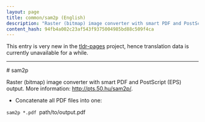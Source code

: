 ```yaml
---
layout: page
title: common/sam2p (English)
description: "Raster (bitmap) image converter with smart PDF and PostScript (EPS) output."
content_hash: 94fb4a002c23af543f9375004985bd88c509f4ca
---
```


This entry is very new in the [tldr-pages](https://github.com/tldr-pages/tldr) project, hence translation data is currently unavailable for a while.

<hr># sam2p

Raster (bitmap) image converter with smart PDF and PostScript (EPS) output.
More information: <http://pts.50.hu/sam2p/>.

- Concatenate all PDF files into one:

`sam2p *.pdf `<span class="tldr-var badge badge-pill bg-dark-lm bg-white-dm text-white-lm text-dark-dm font-weight-bold">path/to/output.pdf</span>
